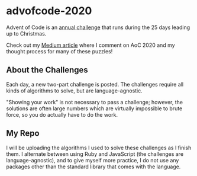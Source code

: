 # advofcode-2020

Advent of Code is an [annual challenge](https://adventofcode.com/2020) that runs during the 25 days leading up to Christmas.

Check out my [Medium article](https://sherwinator.medium.com/what-i-learned-from-my-first-advent-of-code-ada891196050) where I comment on AoC 2020 and my thought process for many of these puzzles!

## About the Challenges

Each day, a new two-part challenge is posted. The challenges require all kinds of algorithms to solve, but are language-agnostic.

"Showing your work" is not necessary to pass a challenge; however, the solutions are often large numbers which are virtually impossible to brute force, so you do actually have to do the work.

## My Repo

I will be uploading the algorithms I used to solve these challenges as I finish them. I alternate between using Ruby and JavaScript (the challenges are language-agnostic), and to give myself more practice, I do not use any packages other than the standard library that comes with the language.
